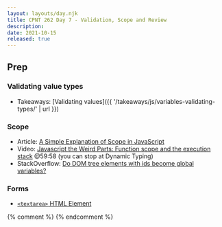 ```yaml
---
layout: layouts/day.njk
title: CPNT 262 Day 7 - Validation, Scope and Review
description: 
date: 2021-10-15
released: true
---
```


## Prep
### Validating value types
- Takeaways: [Validating values]({{ '/takeaways/js/variables-validating-types/' | url }})

### Scope
- Article: [A Simple Explanation of Scope in JavaScript](https://dmitripavlutin.com/javascript-scope/)
- Video: [Javascript the Weird Parts: Function scope and the execution stack](https://www.youtube.com/watch?v=Bv_5Zv5c-Ts&t=3598s) @59:58 (you can stop at Dynamic Typing)
- StackOverflow: [Do DOM tree elements with ids become global variables?](https://stackoverflow.com/questions/3434278/do-dom-tree-elements-with-ids-become-global-variables)

### Forms
- [`<textarea>` HTML Element](https://developer.mozilla.org/en-US/docs/Web/HTML/Element/textarea)

{% comment %}
{% endcomment %}